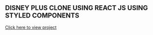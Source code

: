 ## DISNEY PLUS CLONE USING REACT JS USING STYLED COMPONENTS

[Click here to view project](https://disney-plus-clone-zahid.web.app/)